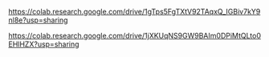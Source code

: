 https://colab.research.google.com/drive/1gTps5FgTXtV92TAqxQ_IGBiv7kY9nl8e?usp=sharing

https://colab.research.google.com/drive/1jXKUqNS9GW9BAIm0DPiMtQLto0EHlHZX?usp=sharing
